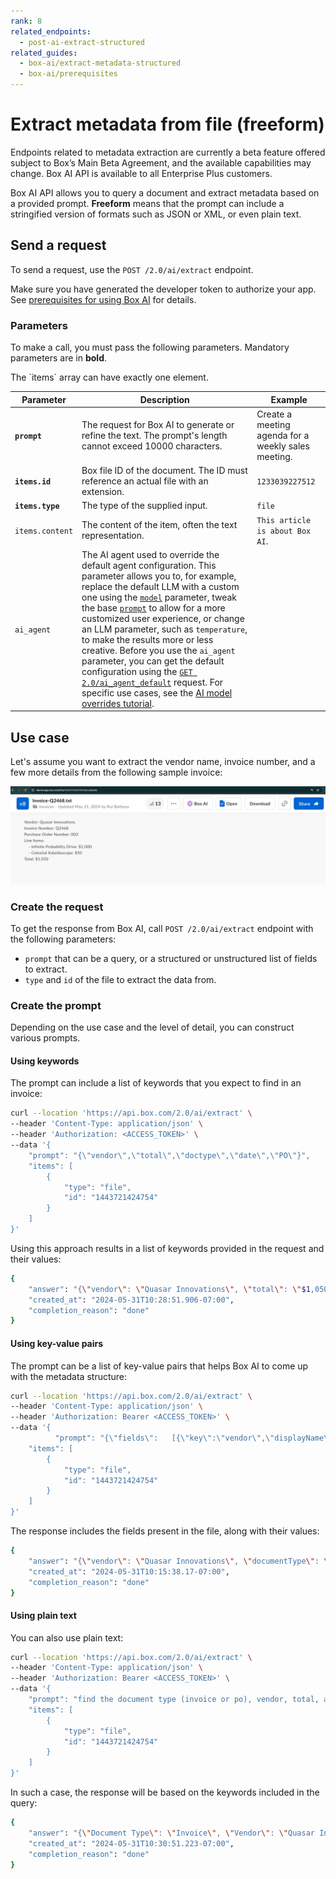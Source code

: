 ```yaml
---
rank: 8
related_endpoints:
  - post-ai-extract-structured
related_guides:
  - box-ai/extract-metadata-structured
  - box-ai/prerequisites
---
```


# Extract metadata from file (freeform)

<Message type="notice">
Endpoints related to metadata extraction are currently a beta feature offered subject to Box’s Main Beta Agreement, and the available capabilities may change. Box AI API is available to all Enterprise Plus customers.

</Message>

Box AI API allows you to query a document and extract metadata based on a provided prompt.
**Freeform** means that the prompt can include a stringified version of formats such as JSON or XML, or even plain text.

## Send a request

To send a request, use the
`POST /2.0/ai/extract` endpoint.

Make sure you have generated the developer token
to authorize your app. See [prerequisites for using Box AI][prereq]
for details.

<Samples id='post_ai_extract' />

### Parameters

To make a call, you must pass the following parameters. Mandatory parameters are in **bold**.

<Message type='notice'>
The `items` array can have exactly one element.

</Message>

| Parameter| Description| Example|
|--------|--------|-------|
|**`prompt`**| The request for Box AI to generate or refine the text. The prompt's length cannot exceed 10000 characters.|Create a meeting agenda for a weekly sales meeting.|
|**`items.id`**|Box file ID of the document. The ID must reference an actual file with an extension. |`1233039227512`|
|**`items.type`**|The type of the supplied input. | `file`|
| `items.content` | The content of the item, often the text representation.  |    `This article is about Box AI`.    |
|`ai_agent` | The AI agent used to override the default agent configuration. This parameter allows you to, for example, replace the default LLM with a custom one using the [`model`][model-param] parameter, tweak the base [`prompt`][prompt-param] to allow for a more customized user experience, or change an LLM parameter, such as `temperature`, to make the results more or less creative. Before you use the `ai_agent` parameter, you can get the default configuration using the [`GET 2.0/ai_agent_default`][agent] request. For specific use cases, see the [AI model overrides tutorial][overrides].| | 

## Use case

Let's assume you want to extract the vendor name, invoice number, and a few more details from the following sample invoice:

![sample invoice](./images/sample-invoice.png)

### Create the request

To get the response from Box AI, call `POST /2.0/ai/extract` endpoint with the following parameters:

  * `prompt` that can be a query, or a structured or unstructured list of fields to extract.
  * `type` and `id` of the file to extract the data from.

### Create the prompt

Depending on the use case and the level of detail, you can construct various prompts.

#### Using keywords

The prompt can include a list of keywords that you expect to find in an invoice:

  ```bash
  curl --location 'https://api.box.com/2.0/ai/extract' \
  --header 'Content-Type: application/json' \
  --header 'Authorization: <ACCESS_TOKEN>' \
  --data '{
      "prompt": "{\"vendor\",\"total\",\"doctype\",\"date\",\"PO\"}",
      "items": [
          {
              "type": "file",
              "id": "1443721424754"
          }
      ]
  }'
```

Using this approach results in a list of keywords provided in the request and their values:

```bash
{
    "answer": "{\"vendor\": \"Quasar Innovations\", \"total\": \"$1,050\", \"doctype\": \"Invoice\", \"PO\": \"003\"}",
    "created_at": "2024-05-31T10:28:51.906-07:00",
    "completion_reason": "done"
}
```

#### Using key-value pairs

The prompt can be a list of key-value pairs that helps Box AI to come up with the metadata structure:

```bash
curl --location 'https://api.box.com/2.0/ai/extract' \
--header 'Content-Type: application/json' \
--header 'Authorization: Bearer <ACCESS_TOKEN>' \
--data '{
          "prompt": "{\"fields\":   [{\"key\":\"vendor\",\"displayName\":\"Vendor\",\"type\":\"string\",\"description\":\ "Vendorname\"},{\"key\":\"documentType\",\"displayName\":\"Type\",\"type\":\"string\",\"description\":\"\"}]}",
    "items": [
        {
            "type": "file",
            "id": "1443721424754"
        }
    ]
}'
```

The response includes the fields present in the file, along with their values:

```bash
{
    "answer": "{\"vendor\": \"Quasar Innovations\", \"documentType\": \"Invoice\"}",
    "created_at": "2024-05-31T10:15:38.17-07:00",
    "completion_reason": "done"
}
```

#### Using plain text

You can also use plain text:

```bash
curl --location 'https://api.box.com/2.0/ai/extract' \
--header 'Content-Type: application/json' \
--header 'Authorization: Bearer <ACCESS_TOKEN>' \
--data '{
    "prompt": "find the document type (invoice or po), vendor, total, and po number",
    "items": [
        {
            "type": "file",
            "id": "1443721424754"
        }
    ]
}'
```

In such a case, the response will be based on the keywords included in the query:

```bash
{
    "answer": "{\"Document Type\": \"Invoice\", \"Vendor\": \"Quasar Innovations\", \"Total\": \"$1,050\", \"PO Number\": \"003\"}",
    "created_at": "2024-05-31T10:30:51.223-07:00",
    "completion_reason": "done"
}
```

[prereq]: g://box-ai/prerequisites
[agent]: e://get_ai_agent_default
[model-param]: r://ai_agent_text_gen#param_basic_gen_model
[prompt-param]: r://ai_agent_text_gen#param_basic_gen_prompt_template
[overrides]: g://box-ai/ai-agents/overrides-tutorial